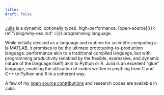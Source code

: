 ```yaml
---
title: 
draft: false
---
```

[Julia](https://julialang.org/) is a dynamic, optionally typed, high-performance, [open-source]({{< ref "/blog/why-oss.md" >}}) programming language.

While initially devised as a language and runtime for scientific computing a-la MATLAB, it promises to be the ultimate prototyping-to-production language: performance akin to a traditional compiled language, but with programming productivity (enabled by the flexible, expressive, and dynamic nature of the language itself) akin to Python or R.
Julia is an excellent "glue" language, enabling the utilization of codes written in anything from C and C++ to Python and R in a coherent way.

A few of my [open source contributions](/oss-contributions) and research codes are available in Julia.
